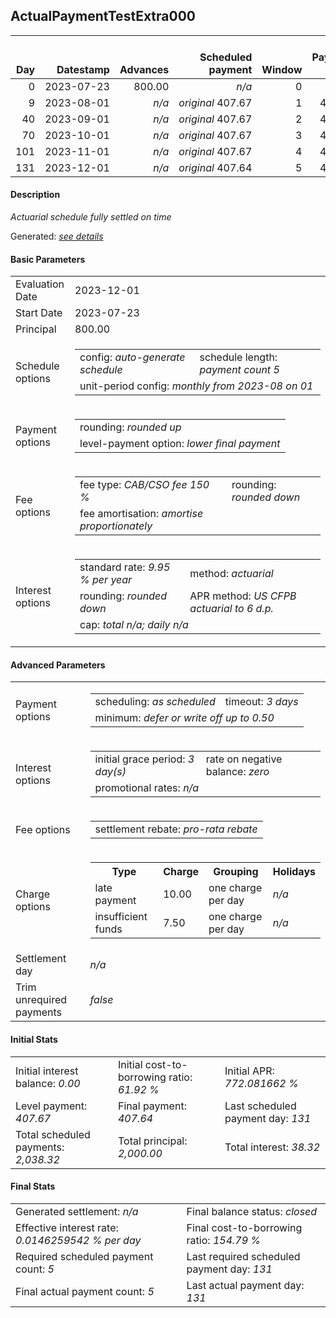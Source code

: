 <h2>ActualPaymentTestExtra000</h2>
<table>
    <thead style="vertical-align: bottom;">
        <th class="ci00" style="text-align: right;">Day</th>
        <th class="ci01" style="text-align: right;">Datestamp</th>
        <th class="ci02" style="text-align: right;">Advances</th>
        <th class="ci03" style="text-align: right;">Scheduled payment</th>
        <th class="ci04" style="text-align: right;">Window</th>
        <th class="ci05" style="text-align: right;">Payment due</th>
        <th class="ci06" style="text-align: right;">Actual payments</th>
        <th class="ci07" style="text-align: right;">Net effect</th>
        <th class="ci08" style="text-align: right;">Payment status</th>
        <th class="ci09" style="text-align: right;">Balance status</th>
        <th class="ci10" style="text-align: right;">New charges</th>
        <th class="ci11" style="text-align: right;">Charges portion</th>
        <th class="ci12" style="text-align: right;">Actuarial interest</th>
        <th class="ci13" style="text-align: right;">New interest</th>
        <th class="ci14" style="text-align: right;">Interest portion</th>
        <th class="ci15" style="text-align: right;">Fee rebate if&nbsp;settled</th>
        <th class="ci16" style="text-align: right;">Fee rebate</th>
        <th class="ci17" style="text-align: right;">Fee portion</th>
        <th class="ci18" style="text-align: right;">Principal portion</th>
        <th class="ci19" style="text-align: right;">Charges balance</th>
        <th class="ci20" style="text-align: right;">Interest balance</th>
        <th class="ci21" style="text-align: right;">Fee balance</th>
        <th class="ci22" style="text-align: right;">Principal balance</th>
    </thead>
    <tr style="text-align: right;">
        <td class="ci00">0</td>
        <td class="ci01" style="white-space: nowrap;">2023-07-23</td>
        <td class="ci02">800.00</td>
        <td class="ci03" style="white-space: nowrap;"><i>n/a<i></td>
        <td class="ci04">0</td>
        <td class="ci05">0.00</td>
        <td class="ci06"><i>n/a</i></td>
        <td class="ci07">0.00</td>
        <td class="ci08"><i>none&nbsp;scheduled</i></td>
        <td class="ci09">open</td>
        <td class="ci10"><i>n/a</i></td>
        <td class="ci11">0.00</td>
        <td class="ci12">0.0000</td>
        <td class="ci13">0.0000</td>
        <td class="ci14">0.00</td>
        <td class="ci15">1,200.00</td>
        <td class="ci16">0.00</td>
        <td class="ci17">0.00</td>
        <td class="ci18">0.00</td>
        <td class="ci19">0.00</td>
        <td class="ci20">0.0000</td>
        <td class="ci21">1,200.00</td>
        <td class="ci22">800.00</td>
    </tr>
    <tr style="text-align: right;">
        <td class="ci00">9</td>
        <td class="ci01" style="white-space: nowrap;">2023-08-01</td>
        <td class="ci02"><i>n/a</i></td>
        <td class="ci03" style="white-space: nowrap;"><i>original</i> 407.67</td>
        <td class="ci04">1</td>
        <td class="ci05">407.67</td>
        <td class="ci06"><i>confirmed</i>&nbsp;407.67</td>
        <td class="ci07">407.67</td>
        <td class="ci08"><i>payment&nbsp;made</i></td>
        <td class="ci09">open</td>
        <td class="ci10"><i>n/a</i></td>
        <td class="ci11">0.00</td>
        <td class="ci12">4.9068</td>
        <td class="ci13">4.9068</td>
        <td class="ci14">4.90</td>
        <td class="ci15">1,117.56</td>
        <td class="ci16">0.00</td>
        <td class="ci17">241.67</td>
        <td class="ci18">161.10</td>
        <td class="ci19">0.00</td>
        <td class="ci20">0.0000</td>
        <td class="ci21">958.33</td>
        <td class="ci22">638.90</td>
    </tr>
    <tr style="text-align: right;">
        <td class="ci00">40</td>
        <td class="ci01" style="white-space: nowrap;">2023-09-01</td>
        <td class="ci02"><i>n/a</i></td>
        <td class="ci03" style="white-space: nowrap;"><i>original</i> 407.67</td>
        <td class="ci04">2</td>
        <td class="ci05">407.67</td>
        <td class="ci06"><i>confirmed</i>&nbsp;407.67</td>
        <td class="ci07">407.67</td>
        <td class="ci08"><i>payment&nbsp;made</i></td>
        <td class="ci09">open</td>
        <td class="ci10"><i>n/a</i></td>
        <td class="ci11">0.00</td>
        <td class="ci12">13.4977</td>
        <td class="ci13">13.4977</td>
        <td class="ci14">13.49</td>
        <td class="ci15">833.59</td>
        <td class="ci16">0.00</td>
        <td class="ci17">236.51</td>
        <td class="ci18">157.67</td>
        <td class="ci19">0.00</td>
        <td class="ci20">0.0000</td>
        <td class="ci21">721.82</td>
        <td class="ci22">481.23</td>
    </tr>
    <tr style="text-align: right;">
        <td class="ci00">70</td>
        <td class="ci01" style="white-space: nowrap;">2023-10-01</td>
        <td class="ci02"><i>n/a</i></td>
        <td class="ci03" style="white-space: nowrap;"><i>original</i> 407.67</td>
        <td class="ci04">3</td>
        <td class="ci05">407.67</td>
        <td class="ci06"><i>confirmed</i>&nbsp;407.67</td>
        <td class="ci07">407.67</td>
        <td class="ci08"><i>payment&nbsp;made</i></td>
        <td class="ci09">open</td>
        <td class="ci10"><i>n/a</i></td>
        <td class="ci11">0.00</td>
        <td class="ci12">9.8386</td>
        <td class="ci13">9.8386</td>
        <td class="ci14">9.83</td>
        <td class="ci15">558.78</td>
        <td class="ci16">0.00</td>
        <td class="ci17">238.71</td>
        <td class="ci18">159.13</td>
        <td class="ci19">0.00</td>
        <td class="ci20">0.0000</td>
        <td class="ci21">483.11</td>
        <td class="ci22">322.10</td>
    </tr>
    <tr style="text-align: right;">
        <td class="ci00">101</td>
        <td class="ci01" style="white-space: nowrap;">2023-11-01</td>
        <td class="ci02"><i>n/a</i></td>
        <td class="ci03" style="white-space: nowrap;"><i>original</i> 407.67</td>
        <td class="ci04">4</td>
        <td class="ci05">407.67</td>
        <td class="ci06"><i>confirmed</i>&nbsp;407.67</td>
        <td class="ci07">407.67</td>
        <td class="ci08"><i>payment&nbsp;made</i></td>
        <td class="ci09">open</td>
        <td class="ci10"><i>n/a</i></td>
        <td class="ci11">0.00</td>
        <td class="ci12">6.8046</td>
        <td class="ci13">6.8046</td>
        <td class="ci14">6.80</td>
        <td class="ci15">274.81</td>
        <td class="ci16">0.00</td>
        <td class="ci17">240.53</td>
        <td class="ci18">160.34</td>
        <td class="ci19">0.00</td>
        <td class="ci20">0.0000</td>
        <td class="ci21">242.58</td>
        <td class="ci22">161.76</td>
    </tr>
    <tr style="text-align: right;">
        <td class="ci00">131</td>
        <td class="ci01" style="white-space: nowrap;">2023-12-01</td>
        <td class="ci02"><i>n/a</i></td>
        <td class="ci03" style="white-space: nowrap;"><i>original</i> 407.64</td>
        <td class="ci04">5</td>
        <td class="ci05">407.64</td>
        <td class="ci06"><i>confirmed</i>&nbsp;407.64</td>
        <td class="ci07">407.64</td>
        <td class="ci08"><i>payment&nbsp;made</i></td>
        <td class="ci09">closed</td>
        <td class="ci10"><i>n/a</i></td>
        <td class="ci11">0.00</td>
        <td class="ci12">3.3067</td>
        <td class="ci13">3.3067</td>
        <td class="ci14">3.30</td>
        <td class="ci15">0.00</td>
        <td class="ci16">0.00</td>
        <td class="ci17">242.58</td>
        <td class="ci18">161.76</td>
        <td class="ci19">0.00</td>
        <td class="ci20">0.0000</td>
        <td class="ci21">0.00</td>
        <td class="ci22">0.00</td>
    </tr>
</table>
<h4>Description</h4>
<p><i>Actuarial schedule fully settled on time</i></p>
<p>Generated: <i><a href="../GeneratedDate.html">see details</a></i></p>
<h4>Basic Parameters</h4>
<table>
    <tr>
        <td>Evaluation Date</td>
        <td>2023-12-01</td>
    </tr>
    <tr>
        <td>Start Date</td>
        <td>2023-07-23</td>
    </tr>
    <tr>
        <td>Principal</td>
        <td>800.00</td>
    </tr>
    <tr>
        <td>Schedule options</td>
        <td>
            <table>
                <tr>
                    <td>config: <i>auto-generate schedule</i></td>
                    <td>schedule length: <i><i>payment count</i> 5</i></td>
                </tr>
                <tr>
                    <td colspan="2" style="white-space: nowrap;">unit-period config: <i>monthly from 2023-08 on 01</i></td>
                </tr>
            </table>
        </td>
    </tr>
    <tr>
        <td>Payment options</td>
        <td>
            <table>
                <tr>
                    <td>rounding: <i>rounded up</i></td>
                </tr>
                <tr>
                    <td>level-payment option: <i>lower&nbsp;final&nbsp;payment</i></td>
                </tr>
            </table>
        </td>
    </tr>
    <tr>
        <td>Fee options</td>
        <td>
            <table>
                <tr>
                    <td>fee type: <i><i>CAB/CSO fee</i> 150 %</i></td>
                    <td>rounding: <i>rounded down</i></td>
                </tr>
                <tr>
                    <td>fee amortisation: <i>amortise proportionately</i></td>
                </tr>
            </table>
        </td>
    </tr>
    <tr>
        <td>Interest options</td>
        <td>
            <table>
                <tr>
                    <td>standard rate: <i>9.95 % per year</i></td>
                    <td>method: <i>actuarial</i></td>
                </tr>
                <tr>
                    <td>rounding: <i>rounded down</i></td>
                    <td>APR method: <i>US CFPB actuarial to 6 d.p.</i></td>
                </tr>
                <tr>
                    <td colspan="2">cap: <i>total <i>n/a</i>; daily <i>n/a</i></td>
                </tr>
            </table>
        </td>
    </tr>
</table>
<h4>Advanced Parameters</h4>
<table>
    <tr>
        <td>Payment options</td>
        <td>
                <table>
                    <tr>
                        <td>scheduling: <i>as scheduled</i></td>
                        <td>timeout: <i>3 days</i></td>
                    </tr>
                    <tr>
                        <td colspan="2">minimum: <i>defer&nbsp;or&nbsp;write&nbsp;off&nbsp;up&nbsp;to&nbsp;0.50</i></td>
                    </tr>
                </table>
        </td>
    </tr>
    <tr>
        <td>Interest options</td>
        <td>
            <table>
                <tr>
                    <td>initial grace period: <i>3 day(s)</i></td>
                    <td>rate on negative balance: <i>zero</i></td>
                </tr>
                <tr>
                    <td colspan="2">promotional rates: <i><i>n/a</i></i></td>
                </tr>
            </table>
        </td>
    </tr>
    <tr>
        <td>Fee options</td>
        <td>
            <table>
                <tr>
                    <td>settlement rebate: <i>pro-rata rebate</i></td>
                </tr>
            </table>
        </td>
    </tr>
    <tr>
        <td>Charge options</td>
        <td>
            <table>
                <tr>
                    <th>Type</th>
                    <th>Charge</th>
                    <th>Grouping</th>
                    <th>Holidays</th>
                </tr>
                <tr>
                    <td>late payment</td>
                    <td>10.00</td><td>one charge per day</td><td><i>n/a</i></td>
                </tr>
                <tr>
                    <td>insufficient funds</td>
                    <td>7.50</td><td>one charge per day</td><td><i>n/a</i></td>
                </tr>
            </table>
        </td>
    </tr>
    <tr>
        <td>Settlement day</td><td><i><i>n/a</i></i></td>
    </tr>
    <tr>
        <td>Trim unrequired payments</td><td><i>false</i></td>
    </tr>
</table>
<h4>Initial Stats</h4>
<table>
    <tr>
        <td>Initial interest balance: <i>0.00</i></td>
        <td>Initial cost-to-borrowing ratio: <i>61.92 %</i></td>
        <td>Initial APR: <i>772.081662 %</i></td>
    </tr>
    <tr>
        <td>Level payment: <i>407.67</i></td>
        <td>Final payment: <i>407.64</i></td>
        <td>Last scheduled payment day: <i>131</i></td>
    </tr>
    <tr>
        <td>Total scheduled payments: <i>2,038.32</i></td>
        <td>Total principal: <i>2,000.00</i></td>
        <td>Total interest: <i>38.32</i></td>
    </tr>
</table>
<h4>Final Stats</h4>
<table>
    <tr>
        <td>Generated settlement: <i><i>n/a</i></i></td>
        <td>Final balance status: <i>closed</i></td>
    </tr>
    <tr>
        <td>Effective interest rate: <i>0.0146259542 % per day</i></td>
        <td>Final cost-to-borrowing ratio: <i>154.79 %</i></td>
    </tr>
    <tr>
        <td>Required scheduled payment count: <i>5</i></td>
        <td>Last required scheduled payment day: <i>131</i></td>
    </tr>
    <tr>
        <td>Final actual payment count: <i>5</i></td>
        <td>Last actual payment day: <i>131</i></td>
    </tr>
</table>
